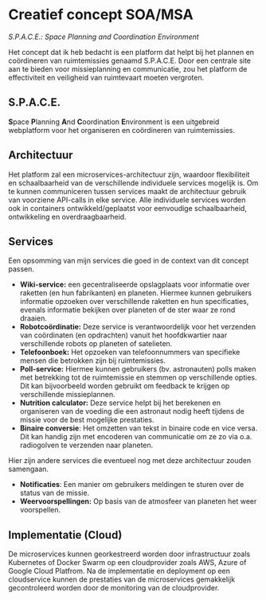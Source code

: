 # Creatief concept SOA/MSA
*S.P.A.C.E.: Space Planning and Coordination Environment*

Het concept dat ik heb bedacht is een platform dat helpt bij het plannen en coördineren van ruimtemissies genaamd S.P.A.C.E. Door een centrale site aan te bieden voor missieplanning en communicatie, zou het platform de effectiviteit en veiligheid van ruimtevaart moeten vergroten.

## S.P.A.C.E.  
**S**pace **P**lanning **A**nd **C**oordination **E**nvironment is een uitgebreid webplatform voor het organiseren en coördineren van ruimtemissies. 

## Architectuur  

Het platform zal een microservices-architectuur zijn, waardoor flexibiliteit en schaalbaarheid van de verschillende individuele services mogelijk is. Om te kunnen communiceren tussen services maakt de architectuur gebruik van voorziene API-calls in elke service. Alle individuele services worden ook in containers ontwikkeld/geplaatst voor eenvoudige schaalbaarheid, ontwikkeling en overdraagbaarheid.

## Services  

Een opsomming van mijn services die goed in de context van dit concept passen.

- **Wiki-service:**  een gecentraliseerde opslagplaats voor informatie over raketten (en hun fabrikanten) en planeten. Hiermee kunnen gebruikers informatie opzoeken over verschillende raketten en hun specificaties, evenals informatie bekijken over planeten of de ster waar ze rond draaien.
- **Robotcoördinatie:** Deze service is verantwoordelijk voor het verzenden van coördinaten (en opdrachten) vanuit het hoofdkwartier naar verschillende robots op planeten of satelieten.
- **Telefoonboek:** Het opzoeken van telefoonnummers van specifieke mensen die betrokken zijn bij ruimtemissies.
- **Poll-service:** Hiermee kunnen gebruikers (bv. astronauten) polls maken met betrekking tot de ruimtemissie en stemmen op verschillende opties. Dit kan bijvoorbeeld worden gebruikt om feedback te krijgen op verschillende missieplannen.
- **Nutrition calculator:** Deze service helpt bij het berekenen en organiseren van de voeding die een astronaut nodig heeft tijdens de missie voor de best mogelijke prestaties.
- **Binaire conversie**: Het omzetten van tekst in binaire code en vice versa. Dit kan handig zijn met encoderen van communicatie om ze zo via o.a. radiogolven te verzenden naar planeten.

Hier zijn andere services die eventueel nog met deze architectuur zouden samengaan.

- **Notificaties**: Een manier om gebruikers meldingen te sturen over de status van de missie.
- **Weervoorspellingen:** Op basis van de atmosfeer van planeten het weer voorspellen.

## Implementatie (Cloud)

De microservices kunnen georkestreerd worden door infrastructuur zoals Kubernetes of Docker Swarm op een cloudprovider zoals AWS, Azure of Google Cloud Platfrom. Na de implementatie en deployment op een cloudservice kunnen de prestaties van de microservices gemakkelijk gecontroleerd worden door de monitoring van de cloudprovider.